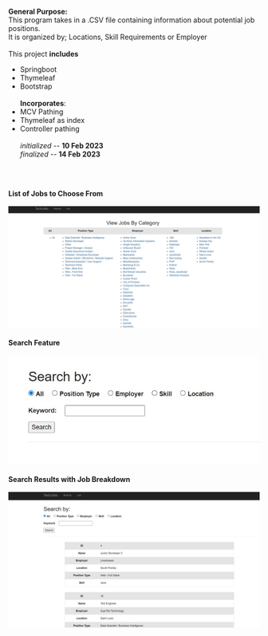 __General Purpose:__<br/>
This program takes in a .CSV file containing information about potential job positions. <br/>
It is organized by; Locations, Skill Requirements or Employer <br/>
<br/>
This project __includes__  
- Springboot
- Thymeleaf
- Bootstrap<br/><br/>
__Incorporates__:<br/>
- MCV Pathing
- Thymeleaf as index
- Controller pathing<br/><br/>
_initialized_ -- __10 Feb 2023__ <br/>
_finalized_ -- __14 Feb 2023__
<br/>
<br/>

__List of Jobs to Choose From__ <br/><br/>
  ![Screenshot](/assignment3/java-assignment-3-techjobs-mvc-edition-Antsega/Screenshot_2023-02-14_141642.jpg) <br/><br/>
__Search Feature__<br/><br/>
  ![Screenshot](/assignment3/java-assignment-3-techjobs-mvc-edition-Antsega/Screenshot_2023-02-14_142002.jpg) <br/><br/>
__Search Results with Job Breakdown__<br/><br/>
  ![Screenshot](/assignment3/java-assignment-3-techjobs-mvc-edition-Antsega/Screenshot_2023-02-14_142124.jpg) <br/><br/>
